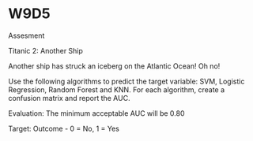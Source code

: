 # W9D5
Assesment

Titanic 2: Another Ship

Another ship has struck an iceberg on the Atlantic Ocean! Oh no! 

Use the following algorithms to predict the target variable: SVM, Logistic Regression, Random Forest and KNN. For each algorithm, create a confusion matrix and report the AUC.


Evaluation: The minimum acceptable AUC will be 0.80

Target:
Outcome -	0 = No, 1 = Yes

